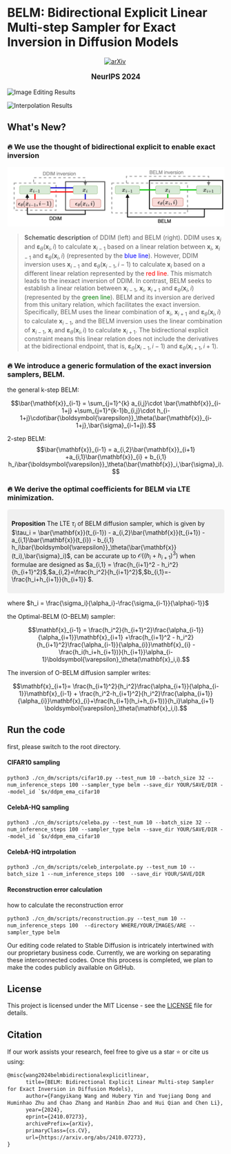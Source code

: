 # BELM: Bidirectional Explicit Linear Multi-step Sampler for Exact Inversion in Diffusion Models

<div align="center">

[![arXiv](https://img.shields.io/badge/arXiv%20paper-2410.07273-b31b1b.svg)](https://arxiv.org/abs/2410.07273)&nbsp;
</div>
<div>
  <p align="center" style="font-size: larger;">
    <strong>NeurIPS 2024 </strong>
  </p>
</div>

<!-- > Image Editing Results -->
![Image Editing Results](assets/editing_show.drawio.png)

<!-- > Interpolation Results -->
![Interpolation Results](assets/belm_inter_show.drawio.png)

<!-- ## Abstract

The inversion of diffusion model sampling, which aims to find the corresponding initial noise of a sample, plays a critical role in various tasks. Recently, several heuristic exact inversion samplers have been proposed to address the inexact inversion issue in a training-free manner. However, the theoretical properties of these heuristic samplers remain unknown and they often exhibit mediocre sampling quality. In this paper, we introduce a generic formulation, \emph{Bidirectional Explicit Linear Multi-step} (BELM) samplers, of the exact inversion samplers, which includes all previously proposed heuristic exact inversion samplers as special cases. The BELM formulation is derived from the variable-stepsize-variable-formula linear multi-step method via integrating a bidirectional explicit constraint. We highlight this bidirectional explicit constraint is the key of mathematically exact inversion. We systematically investigate the Local Truncation Error (LTE) within the BELM framework and show that the existing heuristic designs of exact inversion samplers yield sub-optimal LTE. Consequently, we propose the Optimal BELM (O-BELM) sampler through the LTE minimization approach. We conduct additional analysis to substantiate the theoretical stability and global convergence property of the proposed optimal sampler. Comprehensive experiments demonstrate our O-BELM sampler establishes the exact inversion property while achieving high-quality sampling. Additional experiments in image editing and image interpolation highlight the extensive potential of applying O-BELM in varying applications.  -->




## What's New?
### 🔥 We use the thought of bidirectional explicit to enable exact inversion
![Some edits](assets/belm_linear.drawio.png)
> **Schematic description** of DDIM (left) and BELM (right). DDIM uses $`\mathbf{x}_i`$ and $`\boldsymbol{\varepsilon}_\theta(\mathbf{x}_i,i)`$ to calculate $`\mathbf{x}_{i-1}`$ based on a linear relation between $`\mathbf{x}_i`$, $`\mathbf{x}_{i-1}`$ and $`\boldsymbol{\varepsilon}_\theta(\mathbf{x}_i,i)`$ (represented by the <span style="color:blue">blue line</span>). However, DDIM inversion uses $`\mathbf{x}_{i-1}`$ and $`\boldsymbol{\varepsilon}_\theta(\mathbf{x}_{i-1},i-1)`$ to calculate $`\mathbf{x}_{i}`$ based on a different linear relation represented by the <span style="color:red">red line</span>. This mismatch leads to the inexact inversion of DDIM. In contrast, BELM seeks to establish a linear relation between $`\mathbf{x}_{i-1}`$, $`\mathbf{x}_i`$, $`\mathbf{x}_{i+1}`$ and $`\boldsymbol{\varepsilon}_\theta(\mathbf{x}_{i}, i)`$ (represented by the <span style="color:green">green line</span>). BELM and its inversion are derived from this unitary relation, which facilitates the exact inversion. Specifically, BELM uses the linear combination of $`\mathbf{x}_i`$, $`\mathbf{x}_{i+1}`$ and $`\boldsymbol{\varepsilon}_\theta(\mathbf{x}_{i},i)`$ to calculate $`\mathbf{x}_{i-1}`$, and the BELM inversion uses the linear combination of $`\mathbf{x}_{i-1}`$, $`\mathbf{x}_i`$ and $`\boldsymbol{\varepsilon}_\theta(\mathbf{x}_{i},i)`$ to calculate $`\mathbf{x}_{i+1}`$. The bidirectional explicit constraint means this linear relation does not include the derivatives at the bidirectional endpoint, that is, $`\boldsymbol{\varepsilon}_\theta(\mathbf{x}_{i-1},i-1)`$ and $`\boldsymbol{\varepsilon}_\theta(\mathbf{x}_{i+1},i+1)`$.

### 🔥 We introduce a generic formulation of the exact inversion samplers, BELM.
<!-- ![Some edits](assets/belm.jpg)
![Some edits](assets/2-belm.jpg) -->
the general k-step BELM:
```math
\bar{\mathbf{x}}_{i-1} = \sum_{j=1}^{k} a_{i,j}\cdot \bar{\mathbf{x}}_{i-1+j} +\sum_{j=1}^{k-1}b_{i,j}\cdot h_{i-1+j}\cdot\bar{\boldsymbol{\varepsilon}}_\theta(\bar{\mathbf{x}}_{i-1+j},\bar{\sigma}_{i-1+j}).
```


2-step BELM:
$$\bar{\mathbf{x}}_{i-1} = a_{i,2}\bar{\mathbf{x}}_{i+1} +a_{i,1}\bar{\mathbf{x}}_{i} + b_{i,1} h_i\bar{\boldsymbol{\varepsilon}}_\theta(\bar{\mathbf{x}}_i,\bar{\sigma}_i).$$

### 🔥 We derive the optimal coefficients for BELM via LTE minimization.
<!-- ![Some edits](assets/o-belm.jpg) -->

<div style="background-color: #f0f0f0; padding: 10px; border-radius: 5px;">

**Proposition**  The LTE $\tau_i$ of BELM diffusion sampler, which is given by $\tau_i = \bar{\mathbf{x}}(t_{i-1}) - a_{i,2}\bar{\mathbf{x}}(t_{i+1}) -a_{i,1}\bar{\mathbf{x}}(t_{i}) - b_{i,1} h_i\bar{\boldsymbol{\varepsilon}}_\theta(\bar{\mathbf{x}}(t_i),\bar{\sigma}_i)$, can be accurate up to $\mathcal{O}\left({(h_{i}+h_{i+1})}^3\right)$ when formulae are designed as $a_{i,1} = \frac{h_{i+1}^2 - h_i^2}{h_{i+1}^2}$,$a_{i,2}=\frac{h_i^2}{h_{i+1}^2}$,$b_{i,1}=- \frac{h_i+h_{i+1}}{h_{i+1}} $.

</div>

where $h_i = \frac{\sigma_i}{\alpha_i}-\frac{\sigma_{i-1}}{\alpha{i-1}}$

the Optimal-BELM (O-BELM) sampler:

$$\mathbf{x}_{i-1} = \frac{h_i^2}{h_{i+1}^2}\frac{\alpha_{i-1}}{\alpha_{i+1}}\mathbf{x}_{i+1} +\frac{h_{i+1}^2 - h_i^2}{h_{i+1}^2}\frac{\alpha_{i-1}}{\alpha_{i}}\mathbf{x}_{i} - \frac{h_i(h_i+h_{i+1})}{h_{i+1}}\alpha_{i-1}\boldsymbol{\varepsilon}_\theta(\mathbf{x}_i,i).$$

The inversion of O-BELM diffusion sampler writes:

$$\mathbf{x}_{i+1}= \frac{h_{i+1}^2}{h_i^2}\frac{\alpha_{i+1}}{\alpha_{i-1}}\mathbf{x}_{i-1} + \frac{h_i^2-h_{i+1}^2}{h_i^2}\frac{\alpha_{i+1}}{\alpha_{i}}\mathbf{x}_{i}+\frac{h_{i+1}(h_i+h_{i+1})}{h_i}\alpha_{i+1} \boldsymbol{\varepsilon}_\theta(\mathbf{x}_i,i).$$

## Run the code
first, please switch to the root directory.
#### CIFAR10 sampling
```shell
python3 ./cn_dm/scripts/cifar10.py --test_num 10 --batch_size 32 --num_inference_steps 100 --sampler_type belm --save_dir YOUR/SAVE/DIR --model_id `$x/ddpm_ema_cifar10
```

#### CelebA-HQ sampling
```shell
python3 ./cn_dm/scripts/celeba.py --test_num 10 --batch_size 32 --num_inference_steps 100 --sampler_type belm --save_dir YOUR/SAVE/DIR --model_id `$x/ddpm_ema_cifar10
```

#### CelebA-HQ intrpolation
```shell
python3 ./cn_dm/scripts/celeb_interpolate.py --test_num 10 --batch_size 1 --num_inference_steps 100  --save_dir YOUR/SAVE/DIR 
```

#### Reconstruction error calculation
how to calculate the reconstruction error
```shell
python3 ./cn_dm/scripts/reconstruction.py --test_num 10 --num_inference_steps 100  --directory WHERE/YOUR/IMAGES/ARE --sampler_type belm
```

Our editing code related to Stable Diffusion is intricately intertwined with our proprietary business code. Currently, we are working on separating these interconnected codes. Once this process is completed, we plan to make the codes publicly available on GitHub.


## License
This project is licensed under the MIT License - see the [LICENSE](LICENSE) file for details.


## Citation
If our work assists your research, feel free to give us a star ⭐ or cite us using:
```
@misc{wang2024belmbidirectionalexplicitlinear,
      title={BELM: Bidirectional Explicit Linear Multi-step Sampler for Exact Inversion in Diffusion Models}, 
      author={Fangyikang Wang and Hubery Yin and Yuejiang Dong and Huminhao Zhu and Chao Zhang and Hanbin Zhao and Hui Qian and Chen Li},
      year={2024},
      eprint={2410.07273},
      archivePrefix={arXiv},
      primaryClass={cs.CV},
      url={https://arxiv.org/abs/2410.07273}, 
}
```